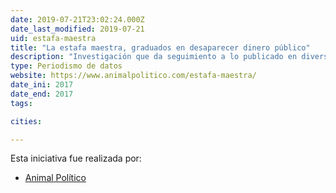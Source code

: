 ```yaml
---
date: 2019-07-21T23:02:24.000Z
date_last_modified: 2019-07-21
uid: estafa-maestra
title: "La estafa maestra, graduados en desaparecer dinero público"
description: "Investigación que da seguimiento a lo publicado en diversos medios de comunicación sobre las irregularidades detectadas por la Auditoriá Superior de la Federación (ASF) que, desde su revisión de la Cuenta Pública 2013, informó sobre este sofisticado mecanismo para el desvío de recursos."
type: Periodismo de datos
website: https://www.animalpolitico.com/estafa-maestra/
date_ini: 2017
date_end: 2017
tags:

cities: 

---
```


Esta iniciativa fue realizada por:

- [Animal Político](/organizaciones/animal-politico)
